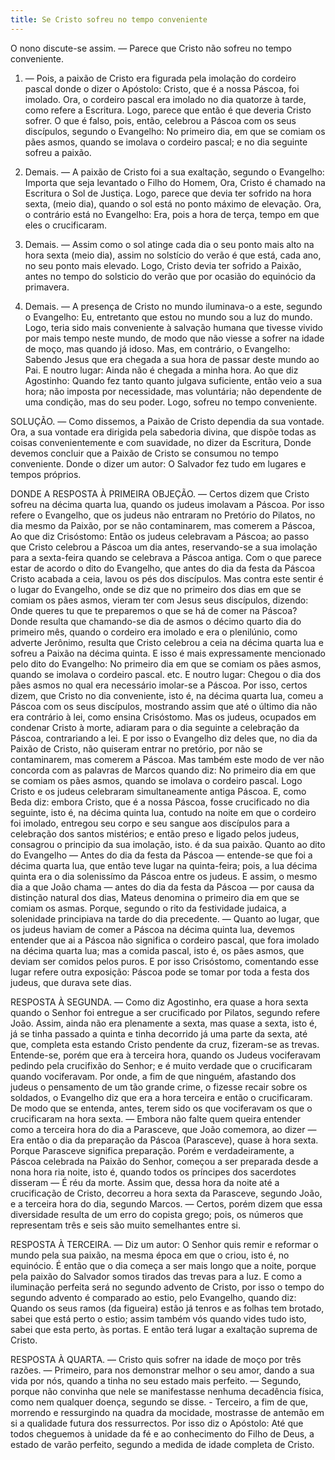 ```yaml
---
title: Se Cristo sofreu no tempo conveniente
---
```


O nono discute-se assim. — Parece que Cristo não sofreu no tempo conveniente.  

1. — Pois, a paixão de Cristo era figurada pela imolação do cordeiro pascal donde o dizer o Apóstolo: Cristo, que é a nossa Páscoa, foi imolado. Ora, o cordeiro pascal era imolado no dia quatorze à tarde, como refere a Escritura. Logo, parece que então é que deveria Cristo sofrer. O que é falso, pois, então, celebrou a Páscoa com os seus discípulos, segundo o Evangelho: No primeiro dia, em que se comiam os pães asmos, quando se imolava o cordeiro pascal; e no dia seguinte sofreu a paixão.  

2. Demais. — A paixão de Cristo foi a sua exaltação, segundo o Evangelho: Importa que seja levantado o Filho do Homem, Ora, Cristo é chamado na Escritura o Sol de Justiça. Logo, parece que devia ter sofrido na hora sexta, (meio dia), quando o sol está no ponto máximo de elevação. Ora, o contrário está no Evangelho: Era, pois a hora de terça, tempo em que eles o crucificaram. 

3. Demais. — Assim como o sol atinge cada dia o seu ponto mais alto na hora sexta (meio dia), assim no solstício do verão é que está, cada ano, no seu ponto mais elevado. Logo, Cristo devia ter sofrido a Paixão, antes no tempo do solsticio do verão que por ocasião do equinócio da primavera.  

4. Demais. — A presença de Cristo no mundo iluminava-o a este, segundo o Evangelho: Eu, entretanto que estou no mundo sou a luz do mundo. Logo, teria sido mais conveniente à salvação humana que tivesse vivido por mais tempo neste mundo, de modo que não viesse a sofrer na idade de moço, mas quando já idoso.  Mas, em contrário, o Evangelho: Sabendo Jesus que era chegada a sua hora de passar deste mundo ao Pai. E noutro lugar: Ainda não é chegada a minha hora. Ao que diz Agostinho: Quando fez tanto quanto julgava suficiente, então veio a sua hora; não imposta por necessidade, mas voluntária; não dependente de uma condição, mas do seu poder. Logo, sofreu no tempo conveniente.  

SOLUÇÃO. — Como dissemos, a Paixão de Cristo dependia da sua vontade. Ora, a sua vontade era dirigida pela sabedoria divina, que dispõe todas as coisas convenientemente e com suavidade, no dizer da Escritura, Donde devemos concluir que a Paixão de Cristo se consumou no tempo conveniente. Donde o dizer um autor: O Salvador fez tudo em lugares e tempos próprios.  

DONDE A RESPOSTA À PRIMEIRA OBJEÇÃO. — Certos dizem que Cristo sofreu na décima quarta lua, quando os judeus imolavam a Páscoa. Por isso refere o Evangelho, que os judeus não entraram no Pretório do Pilatos, no dia mesmo da Paixão, por se não contaminarem, mas comerem a Páscoa, Ao que diz Crisóstomo: Então os judeus celebravam a Páscoa; ao passo que Cristo celebrou a Páscoa um dia antes, reservando-se a sua imolação para a sexta-feira quando se celebrava a Páscoa antiga. Com o que parece estar de acordo o dito do Evangelho, que antes do dia da festa da Páscoa Cristo acabada a ceia, lavou os pés dos discípulos. Mas contra este sentir é o lugar do Evangelho, onde se diz que no primeiro dos dias em que se comiam os pães asmos, vieram ter com Jesus seus discípulos, dizendo: Onde queres tu que te preparemos o que se há de comer na Páscoa? Donde resulta que chamando-se dia de asmos o décimo quarto dia do primeiro mês, quando o cordeiro era imolado e era o plenilúnio, como adverte Jerônimo, resulta que Cristo celebrou a ceia na décima quarta lua e sofreu a Paixão na décima quinta. E isso é mais expressamente mencionado pelo dito do Evangelho: No primeiro dia em que se comiam os pães asmos, quando se imolava o cordeiro pascal. etc. E noutro lugar: Chegou o dia dos pães asmos no qual era necessário imolar-se a Páscoa. Por isso, certos dizem, que Cristo no dia conveniente, isto é, na décima quarta lua, comeu a Páscoa com os seus discípulos, mostrando assim que até o último dia não era contrário à lei, como ensina Crisóstomo. Mas os judeus, ocupados em condenar Cristo à morte, adiaram para o dia seguinte a celebração da Páscoa, contrariando a lei. E por isso o Evangelho diz deles que, no dia da Paixão de Cristo, não quiseram entrar no pretório, por não se contaminarem, mas comerem a Páscoa.  Mas também este modo de ver não concorda com as palavras de Marcos quando diz: No primeiro dia em que se comiam os pães asmos, quando se imolava o cordeiro pascal. Logo Cristo e os judeus celebraram simultaneamente antiga Páscoa. E, como Beda diz: embora Cristo, que é a nossa Páscoa, fosse crucificado no dia seguinte, isto é, na décima quinta lua, contudo na noite em que o cordeiro foi imolado, entregou seu corpo e seu sangue aos discípulos para a celebração dos santos mistérios; e então preso e ligado pelos judeus, consagrou o principio da sua imolação, isto. é da sua paixão. Quanto ao dito do Evangelho — Antes do dia da festa da Páscoa — entende-se que foi a décima quarta lua, que então teve lugar na quinta-feira; pois, a lua décima quinta era o dia solenissímo da Páscoa entre os judeus. E assim, o mesmo dia a que João chama — antes do dia da festa da Páscoa — por causa da distinção natural dos dias, Mateus denomina o primeiro dia em que se comiam os asmas. Porque, segundo o rito da festividade judaica, a solenidade principiava na tarde do dia precedente. — Quanto ao lugar, que os judeus haviam de comer a Páscoa na décima quinta lua, devemos entender que ai a Páscoa não significa o cordeiro pascal, que fora imolado na décima quarta lua; mas a comida pascal, isto é, os pães asmos, que deviam ser comidos pelos puros. E por isso Crisóstomo, comentando esse lugar refere outra exposição: Páscoa pode se tomar por toda a festa dos judeus, que durava sete dias.  

RESPOSTA À SEGUNDA. — Como diz Agostinho, era quase a hora sexta quando o Senhor foi entregue a ser crucificado por Pilatos, segundo refere João. Assim, ainda não era plenamente a sexta, mas quase a sexta, isto é, já se tinha passado a quinta e tinha decorrido já uma parte da sexta, até que, completa esta estando Cristo pendente da cruz, fizeram-se as trevas. Entende-se, porém que era à terceira hora, quando os Judeus vociferavam pedindo pela crucifixão do Senhor; e é muito verdade que o crucificaram quando vociferavam. Por onde, a fim de que ninguém, afastando dos judeus o pensamento de um tão grande crime, o fizesse recair sobre os soldados, o Evangelho diz que era a hora terceira e então o crucificaram. De modo que se entenda, antes, terem sido os que vociferavam os que o crucificaram na hora sexta. — Embora não falte quem queira entender como a terceira hora do dia a Parasceve, que João comemora, ao dizer — Era então o dia da preparação da Páscoa (Parasceve), quase à hora sexta. Porque Parasceve significa preparação. Porém e verdadeiramente, a Páscoa celebrada na Paixão do Senhor, começou a ser preparada desde a nona hora ria noite, isto é, quando todos os príncipes dos sacerdotes disseram — É réu da morte. Assim que, dessa hora da noite até a crucificação de Cristo, decorreu a hora sexta da Parasceve, segundo João, e a terceira hora do dia, segundo Marcos. — Certos, porém dizem que essa diversidade resulta de um erro do copista grego; pois, os números que representam três e seis são muito semelhantes entre si.  

RESPOSTA À TERCEIRA. — Diz um autor: O Senhor quis remir e reformar o mundo pela sua paixão, na mesma época em que o criou, isto é, no equinócio. É então que o dia começa a ser mais longo que a noite, porque pela paixão do Salvador somos tirados das trevas para a luz. E como a iluminação perfeita será no segundo advento de Cristo, por isso o tempo do segundo advento é comparado ao estio, pelo Evangelho, quando diz: Quando os seus ramos (da figueira) estão já tenros e as folhas tem brotado, sabei que está perto o estio; assim também vós quando vides tudo isto, sabei que esta perto, às portas. E então terá lugar a exaltação suprema de Cristo.  

RESPOSTA À QUARTA. — Cristo quis sofrer na idade de moço por três razões. — Primeiro, para nos demonstrar melhor o seu amor, dando a sua vida por nós, quando a tinha no seu estado mais perfeito. — Segundo, porque não convinha que nele se manifestasse nenhuma decadência física, como nem qualquer doença, segundo se disse. - Terceiro, a fim de que, morrendo e ressurgindo na quadra da mocidade, mostrasse de antemão em si a qualidade futura dos ressurrectos. Por isso diz o Apóstolo: Até que todos cheguemos à unidade da fé e ao conhecimento do Filho de Deus, a estado de varão perfeito, segundo a medida de idade completa de Cristo.